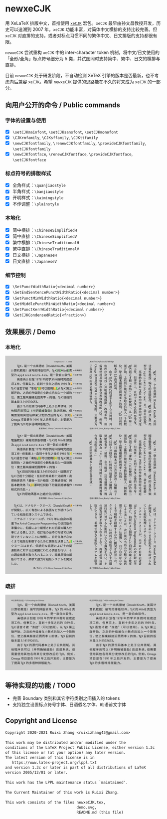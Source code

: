 # newxeCJK

用 XeLaTeX 排版中文，首推使用
[`xeCJK`](https://github.com/CTeX-org/ctex-kit/tree/master/xeCJK)
宏包。`xeCJK` 最早由孙文昌教授开发，历史可以追溯到 2007&nbsp;年。`xeCJK`
功能丰富，对简体中文横排的支持比较完善。但 `xeCJK`
对直排的支持，或者对标点习惯不同的繁体中文、日文排版的支持都很有限。

`newxeCJK` 尝试重构 `xeCJK` 中的 inter-character token
机制，将中文/日文使用的「全形/全角」标点符号细分为
5&nbsp;类，并试图同时支持简中、繁中、日文的横排与直排。

目前 `newxeCJK` 处于研发阶段，不自动检测 XeTeX
引擎的版本是否最新，也不考虑向后兼容 `xeCJK`。希望
`newxeCJK` 提供的思路能在不久的将来成为 `xeCJK` 的一部分。

## 向用户公开的命令 / Public commands

### 字体的设置与使用

- [x] `\setCJKmainfont`, `\setCJKsansfont`, `\setCJKmonofont`
- [x] `\CJKrmfamily`, `\CJKsffamily`, `\CJKttfamily`
- [x] `\newCJKfontfamily`, `\renewCJKfontfamily`, `\provideCJKfontfamily`, `\setCJKfontfamily`
- [x] `\newCJKfontface`, `\renewCJKfontface`, `\provideCJKfontface`, `\setCJKfontface`

### 标点符号的排版样式

- [x] 全角样式：`\quanjiaostyle`
- [x] 半角样式：`\banjiaostyle`
- [x] 开明样式：`\kaimingstyle`
- [x] 不作调整：`\plainstyle`

### 本地化

- [x] 简中横排：`\ChineseSimplifiedH`
- [x] 简中直排：`\ChineseSimplifiedV`
- [x] 繁中横排：`\ChineseTraditionalH`
- [x] 繁中直排：`\ChineseTraditionalV`
- [x] 日文横排：`\JapaneseH`
- [x] 日文直排：`\JapaneseV`

### 细节控制

- [x] `\SetPunctWidthRatio{<decimal number>}`
- [x] `\SetEndSentencePunctWidthRatio{<decimal number>}`
- [x] `\SetPunctMinWidthRatio{<decimal number>}`
- [x] `\SetMiddlePunctMinWidthRatio{<decimal number>}`
- [x] `\SetPunctKernWidthRatio{<decimal number>}`
- [x] `\SetCJKCondensedRatio{<fraction>}`

## 效果展示 / Demo

### 本地化

<img src="demo/demo-language.svg" alt="demo-language">

### 疏排

<img src="demo/demo-tracking.svg" alt="demo-tracking">

## 等待实现的功能 / TODO

- 完善 Boundary 类别和其它字符类别之间插入的 tokens
- 支持独立设置标点符号字体、日语假名字体、韩语谚文字体

## Copyright and License

    Copyright 2020-2021 Ruixi Zhang <ruixizhang42@gmail.com>
    
    This work may be distributed and/or modified under the
    conditions of the LaTeX Project Public License, either version 1.3c
    of this license or (at your option) any later version.
    The latest version of this license is in
       https://www.latex-project.org/lppl.txt
    and version 1.3c or later is part of all distributions of LaTeX
    version 2005/12/01 or later.
    
    This work has the LPPL maintenance status `maintained'.
    
    The Current Maintainer of this work is Ruixi Zhang.
    
    This work consists of the files newxeCJK.tex,
                                    demo.svg,
                                    README.md (this file)